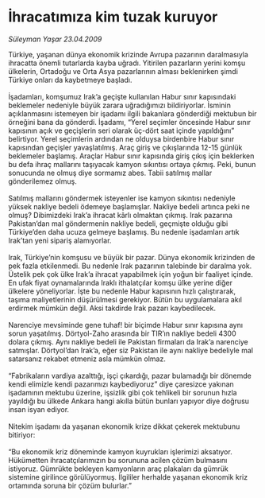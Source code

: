 # İhracatımıza kim tuzak kuruyor

*Süleyman Yaşar 23.04.2009*

<div class="taraf_structure_2col_1zq">
<div class="margen_n">



 <p>Türkiye, yaşanan dünya ekonomik krizinde Avrupa pazarının daralmasıyla ihracatta önemli tutarlarda kayba uğradı. Yitirilen pazarların yerini komşu ülkelerin, Ortadoğu ve Orta Asya pazarlarının alması beklenirken şimdi Türkiye onları da kaybetmeye başladı. <br/><br/>İşadamları, komşumuz Irak’a geçişte kullanılan Habur sınır kapısındaki beklemeler nedeniyle büyük zarara uğradığımızı bildiriyorlar. İsminin açıklanmasını istemeyen bir işadamı ilgili bakanlara gönderdiği mektubun bir örneğini bana da gönderdi. İşadamı, “Yerel seçimler öncesinde Habur sınır kapısının açık ve geçişlerin seri olarak üç-dört saat içinde yapıldığını” belirtiyor. Yerel seçimlerin ardından ne olduysa birdenbire Habur sınır kapısından geçişler yavaşlatılmış. Araç giriş ve çıkışlarında 12-15 günlük beklemeler başlamış. Araçlar Habur sınır kapısında giriş çıkış için beklerken bu defa ihraç mallarını taşıyacak kamyon sıkıntısı ortaya çıkmış. Peki, bunun sonucunda ne olmuş diye sormamız abes. Tabii satılmış mallar gönderilemez olmuş. <br/><br/>Satılmış mallarını göndermek isteyenler ise kamyon sıkıntısı nedeniyle yüksek nakliye bedeli ödemeye başlamışlar. Nakliye bedeli artınca peki ne olmuş? Dibimizdeki Irak’a ihracat kârlı olmaktan çıkmış. Irak pazarına Pakistan’dan mal göndermenin nakliye bedeli, geçmişte olduğu gibi Türkiye’den daha ucuza gelmeye başlamış. Bu nedenle işadamları artık Irak’tan yeni sipariş alamıyorlar. <br/><br/>Irak, Türkiye’nin komşusu ve büyük bir pazar. Dünya ekonomik krizinden de pek fazla etkilenmedi. Bu nedenle Irak pazarının talebinde bir daralma yok. Üstelik pek çok ülke Irak’a ihracat yapabilmek için yoğun bir faaliyet içinde. En ufak fiyat oynamalarında Iraklı ithalatçılar komşu ülke yerine diğer ülkelere yöneliyorlar. İşte bu nedenle Habur kapısının hızlı çalıştırarak, taşıma maliyetlerinin düşürülmesi gerekiyor. Bütün bu uygulamalara akıl erdirmek mümkün değil. Aksi takdirde Irak pazarı kaybedilecek. <br/><br/>Narenciye mevsiminde gene tuhaf! bir biçimde Habur sınır kapısına aynı sorun yaşatılmış. Dörtyol-Zaho arasında bir TIR’ın nakliye bedeli 4300 dolara çıkmış. Aynı nakliye bedeli ile Pakistan firmaları da Irak’a narenciye satmışlar. Dörtyol’dan Irak’a, eğer siz Pakistan ile aynı nakliye bedeliyle mal satarsanız rekabet etmeniz asla mümkün olmaz. <br/><br/>“Fabrikaların vardiya azalttığı, işçi çıkardığı, pazar bulamadığı bir dönemde kendi elimizle kendi pazarımızı kaybediyoruz” diye çaresizce yakınan işadamının mektubu üzerine, işsizlik gibi çok tehlikeli bir sorunun hızla yayıldığı bu ülkede Ankara hangi akılla bütün bunları yapıyor diye doğrusu insan isyan ediyor. <br/><br/>Nitekim işadamı da yaşanan ekonomik krize dikkat çekerek mektubunu bitiriyor: <br/><br/>“Bu ekonomik kriz döneminde kamyon kuyrukları işlerimizi aksatıyor. Hükümetten ihracatçılarımızın bu sorununa acilen çözüm bulmasını istiyoruz. Gümrükte bekleyen kamyonların araç plakaları da gümrük sistemine girilince görülüyormuş. İlgililer herhalde yaşanan ekonomik kriz ortamında soruna bir çözüm bulurlar.”</p>

<br/>


<div id="taraf_not">
</div>

</div>


</div>
